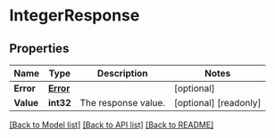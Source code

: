 # IntegerResponse

## Properties

Name | Type | Description | Notes
------------ | ------------- | ------------- | -------------
**Error** | [**Error**](Error.md) |  | [optional] 
**Value** | **int32** | The response value. | [optional] [readonly] 

[[Back to Model list]](../README.md#documentation-for-models) [[Back to API list]](../README.md#documentation-for-api-endpoints) [[Back to README]](../README.md)


